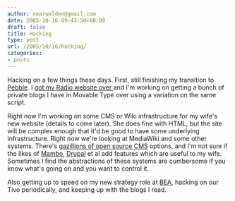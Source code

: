 ```yaml
---
author: nearwalden@gmail.com
date: 2005-10-16 09:43:50+00:00
draft: false
title: Hacking
type: post
url: /2005/10/16/hacking/
categories:
- posts
---
```


Hacking on a few things these days.  First, still finishing my transition to [Pebble](//pebble.sourceforge.net/").  I [got my Radio website over ](//www.nearwalden.com/2005/08/07/1123453503954.html") and I'm working on getting a bunch of private blogs I have in Movable Type over using a variation on the same script.





Right now I'm working on some CMS or Wiki infrastructure for my wife's new website (details to come later).  She does fine with HTML, but the site will be complex enough that it'd be good to have some underlying infrastructure.  Right now we're looking at MediaWiki and some other systems.  There's [gazillions of open source CMS](//www.opensourcecms.org/") options, and I'm not sure if the likes of [Mambo](//www.mamboserver.com/"), [Drupal](//www.drupal.org/") et al add features which are useful to my wife.  Sometimes I find the abstractions of these systems are cumbersome if you know what's going on and you want to control it.





Also getting up to speed on my new strategy role at [BEA](//www.bea.com/"), hacking on our Tivo periodically, and keeping up with the blogs I read.



